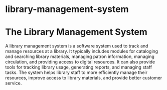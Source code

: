 # library-management-system


# The Library Management System


A library management system is a software system used to track and manage resources at a library. It typically includes modules for cataloging and 
searching library materials, managing patron information, managing circulation, and providing access to digital resources. It can also provide tools for 
tracking library usage, generating reports, and managing staff tasks. The system helps library staff to more efficiently manage their resources, improve 
access to library materials, and provide better customer service.
